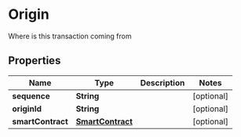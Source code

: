 

# Origin

Where is this transaction coming from

## Properties

Name | Type | Description | Notes
------------ | ------------- | ------------- | -------------
**sequence** | **String** |  |  [optional]
**originId** | **String** |  |  [optional]
**smartContract** | [**SmartContract**](SmartContract.md) |  |  [optional]



